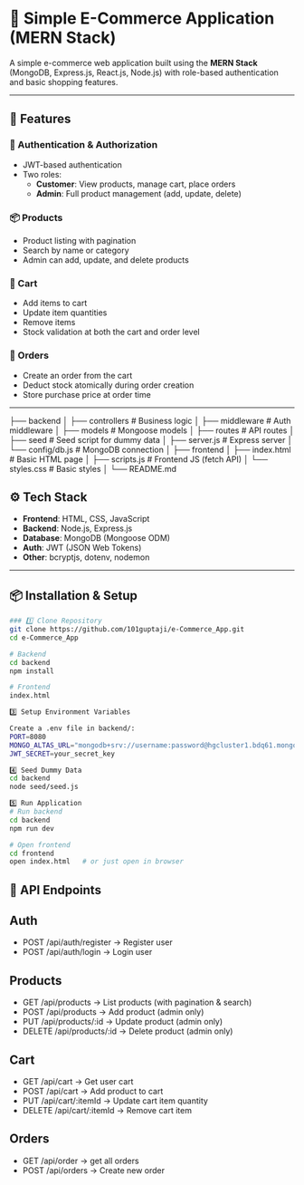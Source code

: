 # 🛒 Simple E-Commerce Application (MERN Stack)

A simple e-commerce web application built using the **MERN Stack** (MongoDB, Express.js, React.js, Node.js) with role-based authentication and basic shopping features.

---

## 🚀 Features

### 👤 Authentication & Authorization
- JWT-based authentication
- Two roles:
  - **Customer**: View products, manage cart, place orders
  - **Admin**: Full product management (add, update, delete)

### 📦 Products
- Product listing with pagination
- Search by name or category
- Admin can add, update, and delete products

### 🛒 Cart
- Add items to cart
- Update item quantities
- Remove items
- Stock validation at both the cart and order level

### 📑 Orders
- Create an order from the cart
- Deduct stock atomically during order creation
- Store purchase price at order time

---

├── backend
│ ├── controllers # Business logic
│ ├── middleware # Auth middleware
│ ├── models # Mongoose models
│ ├── routes # API routes
│ ├── seed # Seed script for dummy data
│ ├── server.js # Express server
│ └── config/db.js # MongoDB connection
│
├── frontend
│ ├── index.html # Basic HTML page
│ ├── scripts.js # Frontend JS (fetch API)
│ └── styles.css # Basic styles
│
└── README.md

## ⚙️ Tech Stack

- **Frontend**: HTML, CSS, JavaScript
- **Backend**: Node.js, Express.js
- **Database**: MongoDB (Mongoose ODM)
- **Auth**: JWT (JSON Web Tokens)
- **Other**: bcryptjs, dotenv, nodemon

---

## 📦 Installation & Setup
```bash
### 1️⃣ Clone Repository
git clone https://github.com/101guptaji/e-Commerce_App.git
cd e-Commerce_App

# Backend
cd backend
npm install

# Frontend 
index.html

3️⃣ Setup Environment Variables

Create a .env file in backend/:
PORT=8080
MONGO_ALTAS_URL="mongodb+srv://username:password@hgcluster1.bdq61.mongodb.net/eCommerceDB"
JWT_SECRET=your_secret_key

4️⃣ Seed Dummy Data
cd backend
node seed/seed.js

5️⃣ Run Application
# Run backend
cd backend
npm run dev

# Open frontend
cd frontend
open index.html   # or just open in browser
```

## 🧪 API Endpoints
## Auth
-  POST /api/auth/register → Register user
-  POST /api/auth/login → Login user

## Products
-  GET /api/products → List products (with pagination & search)
-  POST /api/products → Add product (admin only)
-  PUT /api/products/:id → Update product (admin only)
-  DELETE /api/products/:id → Delete product (admin only)

## Cart
-  GET /api/cart → Get user cart
-  POST /api/cart → Add product to cart
-  PUT /api/cart/:itemId → Update cart item quantity
-  DELETE /api/cart/:itemId → Remove cart item

## Orders
-  GET /api/order → get all orders
-  POST /api/orders → Create new order
